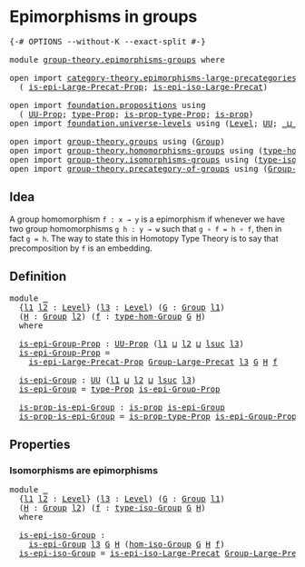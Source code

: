 # Epimorphisms in groups

<pre class="Agda"><a id="35" class="Symbol">{-#</a> <a id="39" class="Keyword">OPTIONS</a> <a id="47" class="Pragma">--without-K</a> <a id="59" class="Pragma">--exact-split</a> <a id="73" class="Symbol">#-}</a>

<a id="78" class="Keyword">module</a> <a id="85" href="group-theory.epimorphisms-groups.html" class="Module">group-theory.epimorphisms-groups</a> <a id="118" class="Keyword">where</a>

<a id="125" class="Keyword">open</a> <a id="130" class="Keyword">import</a> <a id="137" href="category-theory.epimorphisms-large-precategories.html" class="Module">category-theory.epimorphisms-large-precategories</a> <a id="186" class="Keyword">using</a>
  <a id="194" class="Symbol">(</a> <a id="196" href="category-theory.epimorphisms-large-precategories.html#1428" class="Function">is-epi-Large-Precat-Prop</a><a id="220" class="Symbol">;</a> <a id="222" href="category-theory.epimorphisms-large-precategories.html#2154" class="Function">is-epi-iso-Large-Precat</a><a id="245" class="Symbol">)</a>

<a id="248" class="Keyword">open</a> <a id="253" class="Keyword">import</a> <a id="260" href="foundation.propositions.html" class="Module">foundation.propositions</a> <a id="284" class="Keyword">using</a>
  <a id="292" class="Symbol">(</a> <a id="294" href="foundation-core.propositions.html#1322" class="Function">UU-Prop</a><a id="301" class="Symbol">;</a> <a id="303" href="foundation-core.propositions.html#1424" class="Function">type-Prop</a><a id="312" class="Symbol">;</a> <a id="314" href="foundation-core.propositions.html#1491" class="Function">is-prop-type-Prop</a><a id="331" class="Symbol">;</a> <a id="333" href="foundation-core.propositions.html#1246" class="Function">is-prop</a><a id="340" class="Symbol">)</a>
<a id="342" class="Keyword">open</a> <a id="347" class="Keyword">import</a> <a id="354" href="foundation.universe-levels.html" class="Module">foundation.universe-levels</a> <a id="381" class="Keyword">using</a> <a id="387" class="Symbol">(</a><a id="388" href="Agda.Primitive.html#597" class="Postulate">Level</a><a id="393" class="Symbol">;</a> <a id="395" href="foundation-core.universe-levels.html#222" class="Primitive">UU</a><a id="397" class="Symbol">;</a> <a id="399" href="Agda.Primitive.html#810" class="Primitive Operator">_⊔_</a><a id="402" class="Symbol">;</a> <a id="404" href="Agda.Primitive.html#780" class="Primitive">lsuc</a><a id="408" class="Symbol">)</a>

<a id="411" class="Keyword">open</a> <a id="416" class="Keyword">import</a> <a id="423" href="group-theory.groups.html" class="Module">group-theory.groups</a> <a id="443" class="Keyword">using</a> <a id="449" class="Symbol">(</a><a id="450" href="group-theory.groups.html#2398" class="Function">Group</a><a id="455" class="Symbol">)</a>
<a id="457" class="Keyword">open</a> <a id="462" class="Keyword">import</a> <a id="469" href="group-theory.homomorphisms-groups.html" class="Module">group-theory.homomorphisms-groups</a> <a id="503" class="Keyword">using</a> <a id="509" class="Symbol">(</a><a id="510" href="group-theory.homomorphisms-groups.html#1617" class="Function">type-hom-Group</a><a id="524" class="Symbol">)</a>
<a id="526" class="Keyword">open</a> <a id="531" class="Keyword">import</a> <a id="538" href="group-theory.isomorphisms-groups.html" class="Module">group-theory.isomorphisms-groups</a> <a id="571" class="Keyword">using</a> <a id="577" class="Symbol">(</a><a id="578" href="group-theory.isomorphisms-groups.html#1701" class="Function">type-iso-Group</a><a id="592" class="Symbol">;</a> <a id="594" href="group-theory.isomorphisms-groups.html#1793" class="Function">hom-iso-Group</a><a id="607" class="Symbol">)</a>
<a id="609" class="Keyword">open</a> <a id="614" class="Keyword">import</a> <a id="621" href="group-theory.precategory-of-groups.html" class="Module">group-theory.precategory-of-groups</a> <a id="656" class="Keyword">using</a> <a id="662" class="Symbol">(</a><a id="663" href="group-theory.precategory-of-groups.html#734" class="Function">Group-Large-Precat</a><a id="681" class="Symbol">)</a>
</pre>
## Idea

A group homomorphism `f : x → y` is a epimorphism if whenever we have two group homomorphisms `g h : y → w` such that `g ∘ f = h ∘ f`, then in fact `g = h`. The way to state this in Homotopy Type Theory is to say that precomposition by `f` is an embedding.

## Definition

<pre class="Agda"><a id="978" class="Keyword">module</a> <a id="985" href="group-theory.epimorphisms-groups.html#985" class="Module">_</a>
  <a id="989" class="Symbol">{</a><a id="990" href="group-theory.epimorphisms-groups.html#990" class="Bound">l1</a> <a id="993" href="group-theory.epimorphisms-groups.html#993" class="Bound">l2</a> <a id="996" class="Symbol">:</a> <a id="998" href="Agda.Primitive.html#597" class="Postulate">Level</a><a id="1003" class="Symbol">}</a> <a id="1005" class="Symbol">(</a><a id="1006" href="group-theory.epimorphisms-groups.html#1006" class="Bound">l3</a> <a id="1009" class="Symbol">:</a> <a id="1011" href="Agda.Primitive.html#597" class="Postulate">Level</a><a id="1016" class="Symbol">)</a> <a id="1018" class="Symbol">(</a><a id="1019" href="group-theory.epimorphisms-groups.html#1019" class="Bound">G</a> <a id="1021" class="Symbol">:</a> <a id="1023" href="group-theory.groups.html#2398" class="Function">Group</a> <a id="1029" href="group-theory.epimorphisms-groups.html#990" class="Bound">l1</a><a id="1031" class="Symbol">)</a>
  <a id="1035" class="Symbol">(</a><a id="1036" href="group-theory.epimorphisms-groups.html#1036" class="Bound">H</a> <a id="1038" class="Symbol">:</a> <a id="1040" href="group-theory.groups.html#2398" class="Function">Group</a> <a id="1046" href="group-theory.epimorphisms-groups.html#993" class="Bound">l2</a><a id="1048" class="Symbol">)</a> <a id="1050" class="Symbol">(</a><a id="1051" href="group-theory.epimorphisms-groups.html#1051" class="Bound">f</a> <a id="1053" class="Symbol">:</a> <a id="1055" href="group-theory.homomorphisms-groups.html#1617" class="Function">type-hom-Group</a> <a id="1070" href="group-theory.epimorphisms-groups.html#1019" class="Bound">G</a> <a id="1072" href="group-theory.epimorphisms-groups.html#1036" class="Bound">H</a><a id="1073" class="Symbol">)</a>
  <a id="1077" class="Keyword">where</a>

  <a id="1086" href="group-theory.epimorphisms-groups.html#1086" class="Function">is-epi-Group-Prop</a> <a id="1104" class="Symbol">:</a> <a id="1106" href="foundation-core.propositions.html#1322" class="Function">UU-Prop</a> <a id="1114" class="Symbol">(</a><a id="1115" href="group-theory.epimorphisms-groups.html#990" class="Bound">l1</a> <a id="1118" href="Agda.Primitive.html#810" class="Primitive Operator">⊔</a> <a id="1120" href="group-theory.epimorphisms-groups.html#993" class="Bound">l2</a> <a id="1123" href="Agda.Primitive.html#810" class="Primitive Operator">⊔</a> <a id="1125" href="Agda.Primitive.html#780" class="Primitive">lsuc</a> <a id="1130" href="group-theory.epimorphisms-groups.html#1006" class="Bound">l3</a><a id="1132" class="Symbol">)</a>
  <a id="1136" href="group-theory.epimorphisms-groups.html#1086" class="Function">is-epi-Group-Prop</a> <a id="1154" class="Symbol">=</a>
    <a id="1160" href="category-theory.epimorphisms-large-precategories.html#1428" class="Function">is-epi-Large-Precat-Prop</a> <a id="1185" href="group-theory.precategory-of-groups.html#734" class="Function">Group-Large-Precat</a> <a id="1204" href="group-theory.epimorphisms-groups.html#1006" class="Bound">l3</a> <a id="1207" href="group-theory.epimorphisms-groups.html#1019" class="Bound">G</a> <a id="1209" href="group-theory.epimorphisms-groups.html#1036" class="Bound">H</a> <a id="1211" href="group-theory.epimorphisms-groups.html#1051" class="Bound">f</a>

  <a id="1216" href="group-theory.epimorphisms-groups.html#1216" class="Function">is-epi-Group</a> <a id="1229" class="Symbol">:</a> <a id="1231" href="foundation-core.universe-levels.html#222" class="Primitive">UU</a> <a id="1234" class="Symbol">(</a><a id="1235" href="group-theory.epimorphisms-groups.html#990" class="Bound">l1</a> <a id="1238" href="Agda.Primitive.html#810" class="Primitive Operator">⊔</a> <a id="1240" href="group-theory.epimorphisms-groups.html#993" class="Bound">l2</a> <a id="1243" href="Agda.Primitive.html#810" class="Primitive Operator">⊔</a> <a id="1245" href="Agda.Primitive.html#780" class="Primitive">lsuc</a> <a id="1250" href="group-theory.epimorphisms-groups.html#1006" class="Bound">l3</a><a id="1252" class="Symbol">)</a>
  <a id="1256" href="group-theory.epimorphisms-groups.html#1216" class="Function">is-epi-Group</a> <a id="1269" class="Symbol">=</a> <a id="1271" href="foundation-core.propositions.html#1424" class="Function">type-Prop</a> <a id="1281" href="group-theory.epimorphisms-groups.html#1086" class="Function">is-epi-Group-Prop</a>

  <a id="1302" href="group-theory.epimorphisms-groups.html#1302" class="Function">is-prop-is-epi-Group</a> <a id="1323" class="Symbol">:</a> <a id="1325" href="foundation-core.propositions.html#1246" class="Function">is-prop</a> <a id="1333" href="group-theory.epimorphisms-groups.html#1216" class="Function">is-epi-Group</a>
  <a id="1348" href="group-theory.epimorphisms-groups.html#1302" class="Function">is-prop-is-epi-Group</a> <a id="1369" class="Symbol">=</a> <a id="1371" href="foundation-core.propositions.html#1491" class="Function">is-prop-type-Prop</a> <a id="1389" href="group-theory.epimorphisms-groups.html#1086" class="Function">is-epi-Group-Prop</a>
</pre>
## Properties

### Isomorphisms are epimorphisms

<pre class="Agda"><a id="1470" class="Keyword">module</a> <a id="1477" href="group-theory.epimorphisms-groups.html#1477" class="Module">_</a>
  <a id="1481" class="Symbol">{</a><a id="1482" href="group-theory.epimorphisms-groups.html#1482" class="Bound">l1</a> <a id="1485" href="group-theory.epimorphisms-groups.html#1485" class="Bound">l2</a> <a id="1488" class="Symbol">:</a> <a id="1490" href="Agda.Primitive.html#597" class="Postulate">Level</a><a id="1495" class="Symbol">}</a> <a id="1497" class="Symbol">(</a><a id="1498" href="group-theory.epimorphisms-groups.html#1498" class="Bound">l3</a> <a id="1501" class="Symbol">:</a> <a id="1503" href="Agda.Primitive.html#597" class="Postulate">Level</a><a id="1508" class="Symbol">)</a> <a id="1510" class="Symbol">(</a><a id="1511" href="group-theory.epimorphisms-groups.html#1511" class="Bound">G</a> <a id="1513" class="Symbol">:</a> <a id="1515" href="group-theory.groups.html#2398" class="Function">Group</a> <a id="1521" href="group-theory.epimorphisms-groups.html#1482" class="Bound">l1</a><a id="1523" class="Symbol">)</a>
  <a id="1527" class="Symbol">(</a><a id="1528" href="group-theory.epimorphisms-groups.html#1528" class="Bound">H</a> <a id="1530" class="Symbol">:</a> <a id="1532" href="group-theory.groups.html#2398" class="Function">Group</a> <a id="1538" href="group-theory.epimorphisms-groups.html#1485" class="Bound">l2</a><a id="1540" class="Symbol">)</a> <a id="1542" class="Symbol">(</a><a id="1543" href="group-theory.epimorphisms-groups.html#1543" class="Bound">f</a> <a id="1545" class="Symbol">:</a> <a id="1547" href="group-theory.isomorphisms-groups.html#1701" class="Function">type-iso-Group</a> <a id="1562" href="group-theory.epimorphisms-groups.html#1511" class="Bound">G</a> <a id="1564" href="group-theory.epimorphisms-groups.html#1528" class="Bound">H</a><a id="1565" class="Symbol">)</a>
  <a id="1569" class="Keyword">where</a>

  <a id="1578" href="group-theory.epimorphisms-groups.html#1578" class="Function">is-epi-iso-Group</a> <a id="1595" class="Symbol">:</a>
    <a id="1601" href="group-theory.epimorphisms-groups.html#1216" class="Function">is-epi-Group</a> <a id="1614" href="group-theory.epimorphisms-groups.html#1498" class="Bound">l3</a> <a id="1617" href="group-theory.epimorphisms-groups.html#1511" class="Bound">G</a> <a id="1619" href="group-theory.epimorphisms-groups.html#1528" class="Bound">H</a> <a id="1621" class="Symbol">(</a><a id="1622" href="group-theory.isomorphisms-groups.html#1793" class="Function">hom-iso-Group</a> <a id="1636" href="group-theory.epimorphisms-groups.html#1511" class="Bound">G</a> <a id="1638" href="group-theory.epimorphisms-groups.html#1528" class="Bound">H</a> <a id="1640" href="group-theory.epimorphisms-groups.html#1543" class="Bound">f</a><a id="1641" class="Symbol">)</a>
  <a id="1645" href="group-theory.epimorphisms-groups.html#1578" class="Function">is-epi-iso-Group</a> <a id="1662" class="Symbol">=</a> <a id="1664" href="category-theory.epimorphisms-large-precategories.html#2154" class="Function">is-epi-iso-Large-Precat</a> <a id="1688" href="group-theory.precategory-of-groups.html#734" class="Function">Group-Large-Precat</a> <a id="1707" href="group-theory.epimorphisms-groups.html#1498" class="Bound">l3</a> <a id="1710" href="group-theory.epimorphisms-groups.html#1511" class="Bound">G</a> <a id="1712" href="group-theory.epimorphisms-groups.html#1528" class="Bound">H</a> <a id="1714" href="group-theory.epimorphisms-groups.html#1543" class="Bound">f</a>
</pre>